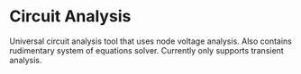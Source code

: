 # Circuit Analysis
Universal circuit analysis tool that uses node voltage analysis. Also contains rudimentary system of equations solver.
Currently only supports transient analysis.
